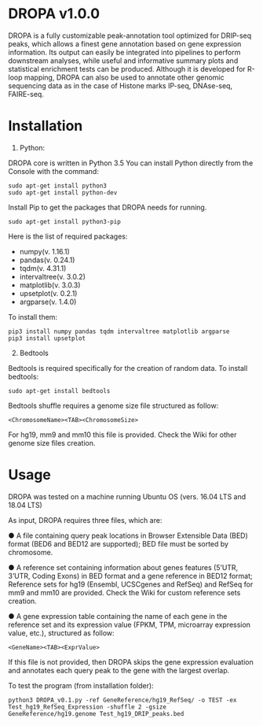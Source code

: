 # DROPA v1.0.0

DROPA is a fully customizable peak-annotation tool optimized for DRIP-seq peaks, which allows a finest gene annotation based on gene expression information. Its output can easily be integrated into pipelines to perform downstream analyses, while useful and informative summary plots and statistical enrichment tests can be produced. Although it is developed for R-loop mapping, DROPA can also be used to annotate other genomic sequencing data as in the case of Histone marks IP-seq, DNAse-seq, FAIRE-seq.

# Installation
1) Python:

DROPA core is written in Python 3.5 You can install Python directly from the Console with the command:

	sudo apt-get install python3
	sudo apt-get install python-dev

Install Pip to get the packages that DROPA needs for running.

	sudo apt-get install python3-pip

Here is the list of required packages:

  - numpy(v. 1.16.1)
  - pandas(v. 0.24.1)
  - tqdm(v. 4.31.1)
  - intervaltree(v. 3.0.2)
  - matplotlib(v. 3.0.3)
  - upsetplot(v. 0.2.1)
  - argparse(v. 1.4.0)

To install them:

	pip3 install numpy pandas tqdm intervaltree matplotlib argparse
	pip3 install upsetplot

2) Bedtools

Bedtools is required specifically for the creation of random data. To install bedtools:

	sudo apt-get install bedtools

Bedtools shuffle requires a genome size file structured as follow:

	<ChromosomeName><TAB><ChromosomeSize>

For hg19, mm9 and mm10 this file is provided. Check the Wiki for other genome size files creation.

# Usage
DROPA was tested on a machine running Ubuntu OS (vers. 16.04 LTS and 18.04 LTS)

As input, DROPA requires three files, which are:

●	A file containing query peak locations in Browser Extensible Data (BED) format (BED6 and BED12 are supported); BED file must be sorted by chromosome.

●	A reference set containing information about genes features (5’UTR, 3’UTR, Coding Exons) in BED format and a gene reference in BED12 format; Reference sets for hg19 (Ensembl, UCSCgenes and RefSeq) and RefSeq for mm9 and mm10 are provided. Check the Wiki for custom reference sets creation.

●	A gene expression table  containing the name of each gene in the reference set and its expression value (FPKM, TPM, microarray expression value, etc.), structured as follow:

	<GeneName><TAB><ExprValue>

If this file is not provided, then DROPA skips the gene expression evaluation and annotates each query peak to the gene with the largest overlap.


To test the program (from installation folder):

	python3 DROPA_v0.1.py -ref GeneReference/hg19_RefSeq/ -o TEST -ex Test_hg19_RefSeq_Expression -shuffle 2 -gsize GeneReference/hg19.genome Test_hg19_DRIP_peaks.bed 
